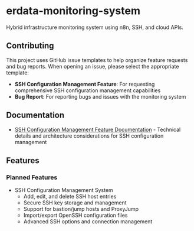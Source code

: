 # erdata-monitoring-system
Hybrid infrastructure monitoring system using n8n, SSH, and cloud APIs.

## Contributing

This project uses GitHub issue templates to help organize feature requests and bug reports. When opening an issue, please select the appropriate template:

- **SSH Configuration Management Feature**: For requesting comprehensive SSH configuration management capabilities
- **Bug Report**: For reporting bugs and issues with the monitoring system

## Documentation

- [SSH Configuration Management Feature Documentation](docs/ssh-configuration-management.md) - Technical details and architecture considerations for SSH configuration management

## Features

### Planned Features
- SSH Configuration Management System
  - Add, edit, and delete SSH host entries
  - Secure SSH key storage and management
  - Support for bastion/jump hosts and ProxyJump
  - Import/export OpenSSH configuration files
  - Advanced SSH options and connection management
